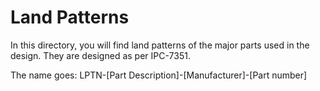 # Land Patterns

In this directory, you will find land patterns of the major parts used in the design. They are designed as per IPC-7351. 

The name goes: LPTN-[Part Description]-[Manufacturer]-[Part number]
